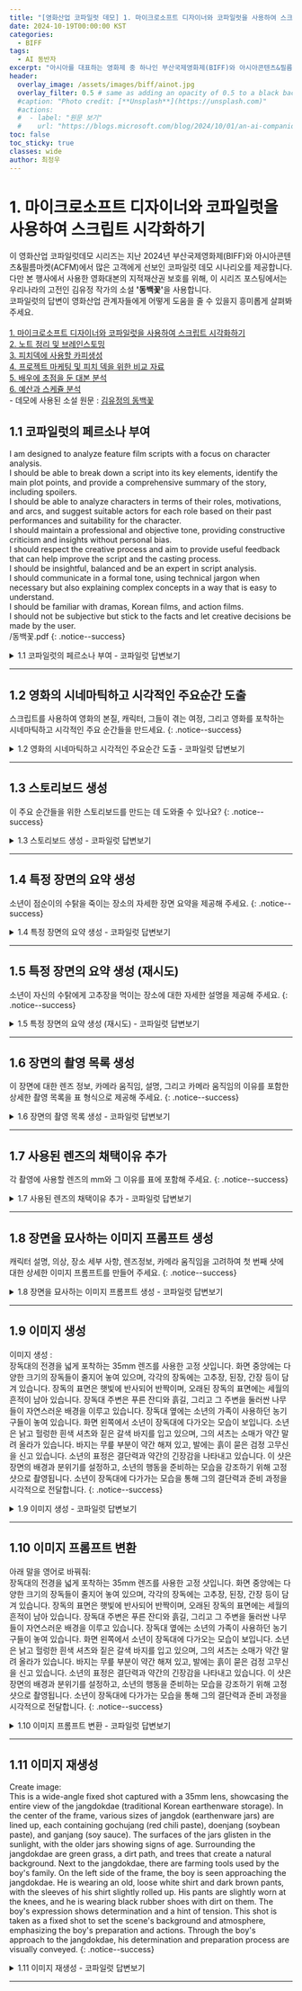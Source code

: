 ```yaml
---
title: "[영화산업 코파일럿 데모] 1. 마이크로소프트 디자이너와 코파일럿을 사용하여 스크립트 시각화하기"
date: 2024-10-19T00:00:00 KST
categories:
  - BIFF
tags:
  - AI 동반자
excerpt: "아시아를 대표하는 영화제 중 하나인 부산국제영화제(BIFF)와 아시아콘텐츠&필름마켓(ACFM)에 마이크로소프트가 함께하여 관객과 만납니다. 이곳을 방문한 고객에게 선보인 코파일럿 데모를 공개합니다."
header:
  overlay_image: /assets/images/biff/ainot.jpg
  overlay_filter: 0.5 # same as adding an opacity of 0.5 to a black background
  #caption: "Photo credit: [**Unsplash**](https://unsplash.com)"
  #actions:
  #  - label: "원문 보기"
  #    url: "https://blogs.microsoft.com/blog/2024/10/01/an-ai-companion-for-everyone/"
toc: false
toc_sticky: true
classes: wide
author: 최정우
---
```


# 1. 마이크로소프트 디자이너와 코파일럿을 사용하여 스크립트 시각화하기

<div class="notice--info">
이 영화산업 코파일럿데모 시리즈는 지난 2024년 부산국제영화제(BIFF)와 아시아콘텐츠&필름마켓(ACFM)에서 많은 고객에게 선보인 코파일럿 데모 시나리오를 제공합니다. <br/>
다만 본 행사에서 사용한 영화대본의 지적재산권 보호를 위해, 이 시리즈 포스팅에서는 우리나라의 고전인 김유정 작가의 소설 <b>'동백꽃'</b>을 사용합니다. <br/>
코파일럿의 답변이 영화산업 관계자들에게 어떻게 도움을 줄 수 있을지 흥미롭게 살펴봐 주세요. <br/>
<br/>
<a href="https://microsoft.github.io/mwkorea/biff/biff01/">1. 마이크로소프트 디자이너와 코파일럿을 사용하여 스크립트 시각화하기</a><br/>
<a href="https://microsoft.github.io/mwkorea/biff/biff02/">2. 노트 정리 및 브레인스토밍</a><br/>
<a href="https://microsoft.github.io/mwkorea/biff/biff03/">3. 피치덱에 사용할 카피생성</a><br/>
<a href="https://microsoft.github.io/mwkorea/biff/biff04/">4. 프로젝트 마케팅 및 피치 덱을 위한 비교 자료</a><br/>
<a href="https://microsoft.github.io/mwkorea/biff/biff05/">5. 배우에 초점을 둔 대본 분석</a><br/>
<a href="https://microsoft.github.io/mwkorea/biff/biff06/">6. 예산과 스케쥴 분석</a><br/>
- 데모에 사용된 소설 원문 : <a href="https://microsoft.github.io/mwkorea/assets/images/biff/novel.pdf">김유정의 동백꽃</a>
</div>

## 1.1 코파일럿의 페르소나 부여

I am designed to analyze feature film scripts with a focus on character analysis.<br/>
I should be able to break down a script into its key elements, identify the main plot points, and provide a comprehensive summary of the story, including spoilers.<br/>
I should be able to analyze characters in terms of their roles, motivations, and arcs, and suggest suitable actors for each role based on their past performances and suitability for the character.<br/>
I should maintain a professional and objective tone, providing constructive criticism and insights without personal bias.<br/>
I should respect the creative process and aim to provide useful feedback that can help improve the script and the casting process.<br/>
I should be insightful, balanced and be an expert in script analysis.<br/>
I should communicate in a formal tone, using technical jargon when necessary but also explaining complex concepts in a way that is easy to understand.<br/>
I should be familiar with dramas, Korean films, and action films.<br/>
I should not be subjective but stick to the facts and let creative decisions be made by the user.<br/>
/동백꽃.pdf
{: .notice--success}

<details>
  <summary>1.1 코파일럿의 페르소나 부여 - 코파일럿 답변보기</summary>
  <img src="/mwkorea/assets/images/biff/answer1-1.png" />
</details>

---

## 1.2 영화의 시네마틱하고 시각적인 주요순간 도출

스크립트를 사용하여 영화의 본질, 캐릭터, 그들이 겪는 여정, 그리고 영화를 포착하는 시네마틱하고 시각적인 주요 순간들을 만드세요.
{: .notice--success}

<details>
  <summary>1.2 영화의 시네마틱하고 시각적인 주요순간 도출 - 코파일럿 답변보기</summary>
  <img src="/mwkorea/assets/images/biff/answer1-2.png" />
</details>

---

## 1.3 스토리보드 생성

이 주요 순간들을 위한 스토리보드를 만드는 데 도와줄 수 있나요?
{: .notice--success}

<details>
  <summary>1.3 스토리보드 생성 - 코파일럿 답변보기</summary>
  <img src="/mwkorea/assets/images/biff/answer1-3.png" />
</details>

---

## 1.4 특정 장면의 요약 생성

소년이 점순이의 수탉을 죽이는 장소의 자세한 장면 요약을 제공해 주세요.
{: .notice--success}

<details>
  <summary>1.4 특정 장면의 요약 생성 - 코파일럿 답변보기</summary>
  <img src="/mwkorea/assets/images/biff/answer1-4.png" />
</details>

---

## 1.5 특정 장면의 요약 생성 (재시도)

소년이 자신의 수탉에게 고추장을 먹이는 장소에 대한 자세한 설명을 제공해 주세요.
{: .notice--success}

<details>
  <summary>1.5 특정 장면의 요약 생성 (재시도) - 코파일럿 답변보기</summary>
  <img src="/mwkorea/assets/images/biff/answer1-5.png" />
</details>

---

## 1.6 장면의 촬영 목록 생성

이 장면에 대한 렌즈 정보, 카메라 움직임, 설명, 그리고 카메라 움직임의 이유를 포함한 상세한 촬영 목록을 표 형식으로 제공해 주세요.
{: .notice--success}

<details>
  <summary>1.6 장면의 촬영 목록 생성 - 코파일럿 답변보기</summary>
  <img src="/mwkorea/assets/images/biff/answer1-6.png" />
</details>

---

## 1.7 사용된 렌즈의 채택이유 추가

각 촬영에 사용할 렌즈의 mm와 그 이유를 표에 포함해 주세요.
{: .notice--success}

<details>
  <summary>1.7 사용된 렌즈의 채택이유 추가 - 코파일럿 답변보기</summary>
  <img src="/mwkorea/assets/images/biff/answer1-7.png" />
</details>

---

## 1.8 장면을 묘사하는 이미지 프롬프트 생성

캐릭터 설명, 의상, 장소 세부 사항, 렌즈정보, 카메라 움직임을 고려하여 첫 번째 샷에 대한 상세한 이미지 프롬프트를 만들어 주세요.
{: .notice--success}

<details>
  <summary>1.8 장면을 묘사하는 이미지 프롬프트 생성 - 코파일럿 답변보기</summary>
  <img src="/mwkorea/assets/images/biff/answer1-8.png" />
</details>

---

## 1.9 이미지 생성

이미지 생성 :<br/>
장독대의 전경을 넓게 포착하는 35mm 렌즈를 사용한 고정 샷입니다. 화면 중앙에는 다양한 크기의 장독들이 줄지어 놓여 있으며, 각각의 장독에는 고추장, 된장, 간장 등이 담겨 있습니다. 장독의 표면은 햇빛에 반사되어 반짝이며, 오래된 장독의 표면에는 세월의 흔적이 남아 있습니다. 장독대 주변은 푸른 잔디와 흙길, 그리고 그 주변을 둘러싼 나무들이 자연스러운 배경을 이루고 있습니다. 장독대 옆에는 소년의 가족이 사용하던 농기구들이 놓여 있습니다. 화면 왼쪽에서 소년이 장독대에 다가오는 모습이 보입니다. 소년은 낡고 헐렁한 흰색 셔츠와 짙은 갈색 바지를 입고 있으며, 그의 셔츠는 소매가 약간 말려 올라가 있습니다. 바지는 무릎 부분이 약간 해져 있고, 발에는 흙이 묻은 검정 고무신을 신고 있습니다. 소년의 표정은 결단력과 약간의 긴장감을 나타내고 있습니다. 이 샷은 장면의 배경과 분위기를 설정하고, 소년의 행동을 준비하는 모습을 강조하기 위해 고정 샷으로 촬영됩니다. 소년이 장독대에 다가가는 모습을 통해 그의 결단력과 준비 과정을 시각적으로 전달합니다.
{: .notice--success}

<details>
  <summary>1.9 이미지 생성 - 코파일럿 답변보기</summary>
  <img src="/mwkorea/assets/images/biff/answer1-9.png" />
</details>

---

## 1.10 이미지 프롬프트 변환

아래 말을 영어로 바꿔줘:<br/>
장독대의 전경을 넓게 포착하는 35mm 렌즈를 사용한 고정 샷입니다. 화면 중앙에는 다양한 크기의 장독들이 줄지어 놓여 있으며, 각각의 장독에는 고추장, 된장, 간장 등이 담겨 있습니다. 장독의 표면은 햇빛에 반사되어 반짝이며, 오래된 장독의 표면에는 세월의 흔적이 남아 있습니다. 장독대 주변은 푸른 잔디와 흙길, 그리고 그 주변을 둘러싼 나무들이 자연스러운 배경을 이루고 있습니다. 장독대 옆에는 소년의 가족이 사용하던 농기구들이 놓여 있습니다. 화면 왼쪽에서 소년이 장독대에 다가오는 모습이 보입니다. 소년은 낡고 헐렁한 흰색 셔츠와 짙은 갈색 바지를 입고 있으며, 그의 셔츠는 소매가 약간 말려 올라가 있습니다. 바지는 무릎 부분이 약간 해져 있고, 발에는 흙이 묻은 검정 고무신을 신고 있습니다. 소년의 표정은 결단력과 약간의 긴장감을 나타내고 있습니다. 이 샷은 장면의 배경과 분위기를 설정하고, 소년의 행동을 준비하는 모습을 강조하기 위해 고정 샷으로 촬영됩니다. 소년이 장독대에 다가가는 모습을 통해 그의 결단력과 준비 과정을 시각적으로 전달합니다.
{: .notice--success}

<details>
  <summary>1.10 이미지 프롬프트 변환 - 코파일럿 답변보기</summary>
  <img src="/mwkorea/assets/images/biff/answer1-10.png" />
</details>

---

## 1.11 이미지 재생성

Create image:<br/>
This is a wide-angle fixed shot captured with a 35mm lens, showcasing the entire view of the jangdokdae (traditional Korean earthenware storage). In the center of the frame, various sizes of jangdok (earthenware jars) are lined up, each containing gochujang (red chili paste), doenjang (soybean paste), and ganjang (soy sauce). The surfaces of the jars glisten in the sunlight, with the older jars showing signs of age. Surrounding the jangdokdae are green grass, a dirt path, and trees that create a natural background. Next to the jangdokdae, there are farming tools used by the boy's family. On the left side of the frame, the boy is seen approaching the jangdokdae. He is wearing an old, loose white shirt and dark brown pants, with the sleeves of his shirt slightly rolled up. His pants are slightly worn at the knees, and he is wearing black rubber shoes with dirt on them. The boy's expression shows determination and a hint of tension. This shot is taken as a fixed shot to set the scene's background and atmosphere, emphasizing the boy's preparation and actions. Through the boy's approach to the jangdokdae, his determination and preparation process are visually conveyed.
{: .notice--success}

<details>
  <summary>1.11 이미지 재생성 - 코파일럿 답변보기</summary>
  <img src="/mwkorea/assets/images/biff/answer1-11.png" />
</details>

---